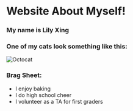 # Website About Myself!

### My name is Lily Xing

### One of my cats look something like this:

![Octocat](https://github.githubassets.com/images/icons/emoji/octocat.png)

### Brag Sheet:

*   I enjoy baking
*   I do high school cheer
*   I volunteer as a TA for first graders
